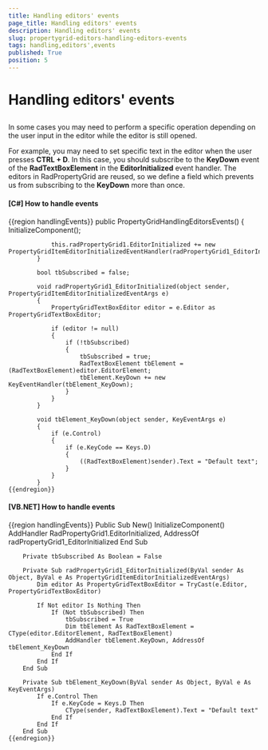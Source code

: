 ```yaml
---
title: Handling editors' events
page_title: Handling editors' events
description: Handling editors' events
slug: propertygrid-editors-handling-editors-events
tags: handling,editors',events
published: True
position: 5
---
```


# Handling editors' events



## 

In some cases you may need to perform a specific operation depending on the user input in the editor while
      	the editor is still opened.
      

For example, you may need to set specific text in the editor when the user presses __CTRL + D__.
      	In this case, you should subscribe to the __KeyDown__ event of the 
      	__RadTextBoxElement__ in the __EditorInitialized__ event handler.
      	The editors in RadPropertyGrid are reused, so we define a field which prevents us from subscribing
      	to the __KeyDown__ more than once.
      

#### __[C#] How to handle events__

{{region handlingEvents}}
	        public PropertyGridHandlingEditorsEvents()
	        {
	            InitializeComponent();
	
	            this.radPropertyGrid1.EditorInitialized += new PropertyGridItemEditorInitializedEventHandler(radPropertyGrid1_EditorInitialized);
	        }
	
	        bool tbSubscribed = false;
	
	        void radPropertyGrid1_EditorInitialized(object sender, PropertyGridItemEditorInitializedEventArgs e)
	        {
	            PropertyGridTextBoxEditor editor = e.Editor as PropertyGridTextBoxEditor;
	
	            if (editor != null)
	            {
	                if (!tbSubscribed)
	                {
	                    tbSubscribed = true;
	                    RadTextBoxElement tbElement = (RadTextBoxElement)editor.EditorElement;
	                    tbElement.KeyDown += new KeyEventHandler(tbElement_KeyDown);
	                }
	            }
	        }
	
	        void tbElement_KeyDown(object sender, KeyEventArgs e)
	        {
	            if (e.Control)
	            {
	                if (e.KeyCode == Keys.D)
	                {
	                    ((RadTextBoxElement)sender).Text = "Default text";
	                }
	            }
	        }
	{{endregion}}



#### __[VB.NET] How to handle events__

{{region handlingEvents}}
	    Public Sub New()
	        InitializeComponent()
	        AddHandler RadPropertyGrid1.EditorInitialized, AddressOf radPropertyGrid1_EditorInitialized
	    End Sub
	
	    Private tbSubscribed As Boolean = False
	
	    Private Sub radPropertyGrid1_EditorInitialized(ByVal sender As Object, ByVal e As PropertyGridItemEditorInitializedEventArgs)
	        Dim editor As PropertyGridTextBoxEditor = TryCast(e.Editor, PropertyGridTextBoxEditor)
	
	        If Not editor Is Nothing Then
	            If (Not tbSubscribed) Then
	                tbSubscribed = True
	                Dim tbElement As RadTextBoxElement = CType(editor.EditorElement, RadTextBoxElement)
	                AddHandler tbElement.KeyDown, AddressOf tbElement_KeyDown
	            End If
	        End If
	    End Sub
	
	    Private Sub tbElement_KeyDown(ByVal sender As Object, ByVal e As KeyEventArgs)
	        If e.Control Then
	            If e.KeyCode = Keys.D Then
	                CType(sender, RadTextBoxElement).Text = "Default text"
	            End If
	        End If
	    End Sub
	{{endregion}}


